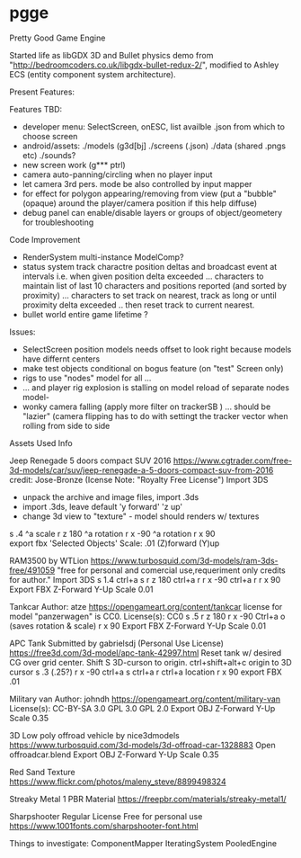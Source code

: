 # pgge

Pretty Good Game Engine

Started life as libGDX 3D and Bullet physics demo from "http://bedroomcoders.co.uk/libgdx-bullet-redux-2/", 
modified to Ashley ECS (entity component system architecture).

Present Features:


Features TBD:
- developer menu: SelectScreen, onESC, list availble .json from which to choose screen 
- android/assets: ./models (g3d[bj] ./screens (.json)  ./data (shared .pngs etc) ./sounds?
- new screen work (g*** ptrl)
- camera auto-panning/circling when no player input
- let camera 3rd pers. mode be also controlled by input mapper
- for effect for polygon appearing/removing from view (put a "bubble" (opaque) around the player/camera position if this help diffuse)
- debug panel can enable/disable layers or groups of object/geometery for troubleshooting

Code Improvement
- RenderSystem multi-instance ModelComp?
- status system track charactre position deltas and broadcast event at intervals i.e. when given position delta exceeded
  ... characters to maintain list of last 10 characters and positions reported (and sorted by proximity)
  ... characters to set track on nearest, track as long or until proximity delta exceeded .. then reset track to
         current nearest.
- bullet world entire game lifetime ?

Issues:
- SelectScreen position models  needs offset to look right because models have differnt centers
- make test objects conditional on bogus feature (on "test" Screen only)
- rigs to use "nodes" model for all ...
- ... and player rig explosion is stalling on model reload of separate nodes model- 
- wonky camera falling (apply more filter on trackerSB ) ... should be "lazier"
   (camera flipping has to do with settingt the tracker vector when rolling from side to side


Assets Used Info

Jeep Renegade 5 doors compact SUV 2016 
https://www.cgtrader.com/free-3d-models/car/suv/jeep-renegade-a-5-doors-compact-suv-from-2016
credit: Jose-Bronze (Icense Note: "Royalty Free License") 
Import 3DS
- unpack the archive and image files, import .3ds 
- import .3ds, leave default 'y forward' 'z up' 
- change 3d view to "texture" - model should renders w/ textures

s .4 ^a scale
r z 180  ^a rotation
r x -90  ^a rotation
r x 90         
export fbx 'Selected Objects' Scale: .01 (Z)forward (Y)up


RAM3500 by WTLion
https://www.turbosquid.com/3d-models/ram-3ds-free/491059
"free for personal and comercial use,requeriment only credits for author."
Import 3DS
s 1.4
ctrl+a s 
r z 180
ctrl+a r
r x -90
ctrl+a r
r x 90
Export FBX Z-Forward Y-Up Scale 0.01


Tankcar
Author: atze
https://opengameart.org/content/tankcar
license for model "panzerwagen" is CC0.
License(s): CC0
s .5 r z 180 r x -90 Ctrl+a o  (saves rotation & scale)
r x 90
Export FBX Z-Forward Y-Up Scale 0.01


APC Tank
Submitted by gabrielsdj (Personal Use License)
https://free3d.com/3d-model/apc-tank-42997.html
Reset tank w/ desired CG over grid center. Shift S 3D-curson to origin.
ctrl+shift+alt+c origin to 3D cursor
s .3 (.25?)  r x -90 ctrl+a s ctrl+a r ctrl+a location
r x 90
export FBX .01


Military van
Author:  johndh
https://opengameart.org/content/military-van
License(s): CC-BY-SA 3.0 GPL 3.0 GPL 2.0
Export OBJ Z-Forward Y-Up Scale 0.35

3D Low poly offroad vehicle by nice3dmodels
https://www.turbosquid.com/3d-models/3d-offroad-car-1328883
Open offroadcar.blend
Export OBJ Z-Forward Y-Up Scale 0.35

Red Sand Texture
https://www.flickr.com/photos/maleny_steve/8899498324

Streaky Metal 1 PBR Material
https://freepbr.com/materials/streaky-metal1/

Sharpshooter Regular
License Free for personal use
https://www.1001fonts.com/sharpshooter-font.html


Things to investigate:
ComponentMapper
IteratingSystem
PooledEngine
